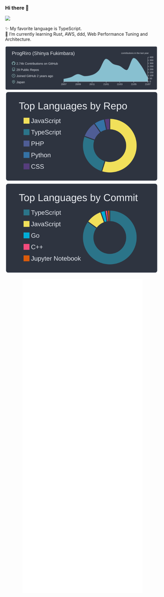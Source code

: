 ### Hi there 👋

![](https://komarev.com/ghpvc/?username=ProgRiro&color=green)

✨ My favorite language is TypeScript.  
🌱 I’m currently learning Rust, AWS, ddd, Web Performance Tuning and Architecture.  

<div align="center">
  
[![](https://raw.githubusercontent.com/ProgRiro/ProgRiro/master/profile-summary-card-output/nord_dark/0-profile-details.svg)](https://github.com/vn7n24fzkq/github-profile-summary-cards)
[![](https://raw.githubusercontent.com/ProgRiro/ProgRiro/master/profile-summary-card-output/nord_dark/1-repos-per-language.svg)](https://github.com/vn7n24fzkq/github-profile-summary-cards)
[![](https://raw.githubusercontent.com/ProgRiro/ProgRiro/master/profile-summary-card-output/nord_dark/2-most-commit-language.svg)](https://github.com/vn7n24fzkq/github-profile-summary-cards)
  
![Metrics](https://github.com/ProgRiro/ProgRiro/blob/master/github-metrics.svg)
  
 </div>

<!--
**ProgRiro/ProgRiro** is a ✨ _special_ ✨ repository because its `README.md` (this file) appears on your GitHub profile.

Here are some ideas to get you started:

- 🔭 I’m currently working on ...
- 🌱 I’m currently learning ...
- 👯 I’m looking to collaborate on ...
- 🤔 I’m looking for help with ...
- 💬 Ask me about ...
- 📫 How to reach me: ...
- 😄 Pronouns: ...
- ⚡ Fun fact: ...
-->
